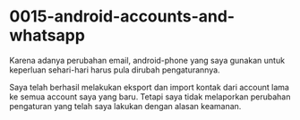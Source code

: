 # 0015-android-accounts-and-whatsapp

Karena adanya perubahan email, android-phone yang saya gunakan untuk keperluan sehari-hari harus pula dirubah pengaturannya. 

Saya telah berhasil melakukan eksport dan import kontak dari account lama ke semua account saya yang baru. Tetapi saya tidak melaporkan perubahan pengaturan yang telah saya lakukan dengan alasan keamanan.
